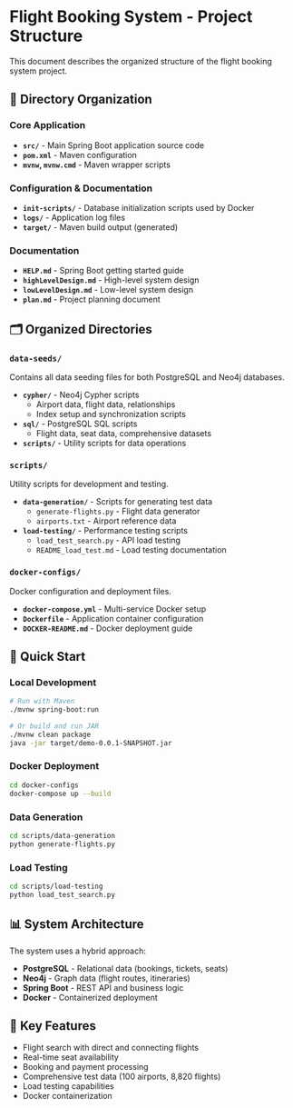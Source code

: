 # Flight Booking System - Project Structure

This document describes the organized structure of the flight booking system project.

## 📁 Directory Organization

### Core Application
- **`src/`** - Main Spring Boot application source code
- **`pom.xml`** - Maven configuration
- **`mvnw`, `mvnw.cmd`** - Maven wrapper scripts

### Configuration & Documentation
- **`init-scripts/`** - Database initialization scripts used by Docker
- **`logs/`** - Application log files
- **`target/`** - Maven build output (generated)

### Documentation
- **`HELP.md`** - Spring Boot getting started guide
- **`highLevelDesign.md`** - High-level system design
- **`lowLevelDesign.md`** - Low-level system design
- **`plan.md`** - Project planning document

## 🗂️ Organized Directories

### `data-seeds/`
Contains all data seeding files for both PostgreSQL and Neo4j databases.

- **`cypher/`** - Neo4j Cypher scripts
  - Airport data, flight data, relationships
  - Index setup and synchronization scripts
- **`sql/`** - PostgreSQL SQL scripts  
  - Flight data, seat data, comprehensive datasets
- **`scripts/`** - Utility scripts for data operations

### `scripts/`
Utility scripts for development and testing.

- **`data-generation/`** - Scripts for generating test data
  - `generate-flights.py` - Flight data generator
  - `airports.txt` - Airport reference data
- **`load-testing/`** - Performance testing scripts
  - `load_test_search.py` - API load testing
  - `README_load_test.md` - Load testing documentation

### `docker-configs/`
Docker configuration and deployment files.

- **`docker-compose.yml`** - Multi-service Docker setup
- **`Dockerfile`** - Application container configuration
- **`DOCKER-README.md`** - Docker deployment guide

## 🚀 Quick Start

### Local Development
```bash
# Run with Maven
./mvnw spring-boot:run

# Or build and run JAR
./mvnw clean package
java -jar target/demo-0.0.1-SNAPSHOT.jar
```

### Docker Deployment
```bash
cd docker-configs
docker-compose up --build
```

### Data Generation
```bash
cd scripts/data-generation
python generate-flights.py
```

### Load Testing
```bash
cd scripts/load-testing
python load_test_search.py
```

## 📊 System Architecture

The system uses a hybrid approach:
- **PostgreSQL** - Relational data (bookings, tickets, seats)
- **Neo4j** - Graph data (flight routes, itineraries)
- **Spring Boot** - REST API and business logic
- **Docker** - Containerized deployment

## 🔧 Key Features

- Flight search with direct and connecting flights
- Real-time seat availability
- Booking and payment processing
- Comprehensive test data (100 airports, 8,820 flights)
- Load testing capabilities
- Docker containerization
